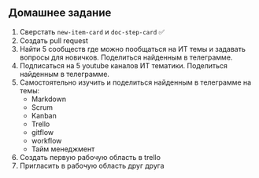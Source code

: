 ## Домашнее задание

1. Сверстать `new-item-card` и `doc-step-card` ✅
2. Создать pull request
3. Найти 5 сообществ где можно пообщаться на ИТ темы и задавать вопросы для новичков. Поделиться найденным в телеграмме.
4. Подписаться на 5 youtube каналов ИТ тематики. Поделиться найденным в телеграмме.
5. Самостоятельно изучить и поделиться найденным в телеграмме на темы:
    * Markdown
    * Scrum
    * Kanban
    * Trello
    * gitflow
    * workflow
    * Тайм менеджмент
6. Создать первую рабочую область в trello
7. Пригласить в рабочую область друг друга